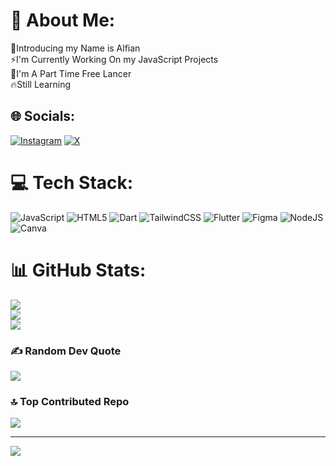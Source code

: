# 💫 About Me:
🌟Introducing my Name is Alfian <br>⚡I'm Currently Working On my JavaScript Projects<br>🔭I'm A Part Time Free Lancer<br>🔥Still Learning 


## 🌐 Socials:
[![Instagram](https://img.shields.io/badge/Instagram-%23E4405F.svg?logo=Instagram&logoColor=white)](https://instagram.com/halfiyann) [![X](https://img.shields.io/badge/X-black.svg?logo=X&logoColor=white)](https://x.com/i1y4n) 

# 💻 Tech Stack:
![JavaScript](https://img.shields.io/badge/javascript-%23323330.svg?style=for-the-badge&logo=javascript&logoColor=%23F7DF1E) ![HTML5](https://img.shields.io/badge/html5-%23E34F26.svg?style=for-the-badge&logo=html5&logoColor=white) ![Dart](https://img.shields.io/badge/dart-%230175C2.svg?style=for-the-badge&logo=dart&logoColor=white) ![TailwindCSS](https://img.shields.io/badge/tailwindcss-%2338B2AC.svg?style=for-the-badge&logo=tailwind-css&logoColor=white) ![Flutter](https://img.shields.io/badge/Flutter-%2302569B.svg?style=for-the-badge&logo=Flutter&logoColor=white) ![Figma](https://img.shields.io/badge/figma-%23F24E1E.svg?style=for-the-badge&logo=figma&logoColor=white) ![NodeJS](https://img.shields.io/badge/node.js-6DA55F?style=for-the-badge&logo=node.js&logoColor=white) ![Canva](https://img.shields.io/badge/Canva-%2300C4CC.svg?style=for-the-badge&logo=Canva&logoColor=white)
# 📊 GitHub Stats:
![](https://github-readme-stats.vercel.app/api?username=i1y4n&theme=dark&hide_border=false&include_all_commits=false&count_private=false)<br/>
![](https://github-readme-streak-stats.herokuapp.com/?user=i1y4n&theme=dark&hide_border=false)<br/>
![](https://github-readme-stats.vercel.app/api/top-langs/?username=i1y4n&theme=dark&hide_border=false&include_all_commits=false&count_private=false&layout=compact)

### ✍️ Random Dev Quote
![](https://quotes-github-readme.vercel.app/api?type=horizontal&theme=dark)

### 🔝 Top Contributed Repo
![](https://github-contributor-stats.vercel.app/api?username=i1y4n&limit=5&theme=shadow_red&combine_all_yearly_contributions=true)

---
[![](https://visitcount.itsvg.in/api?id=i1y4n&icon=6&color=0)](https://visitcount.itsvg.in)

<!-- Proudly created with GPRM ( https://gprm.itsvg.in ) -->
